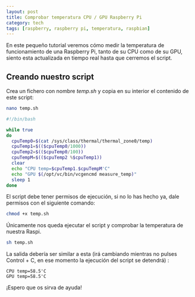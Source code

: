 ```yaml
---
layout: post
title: Comprobar temperatura CPU / GPU Raspberry Pi
category: tech
tags: [raspberry, raspberry pi, temperatura, raspbian]
---
```


En este pequeño tutorial veremos cómo medir la temperatura de funcionamiento de una Raspberry Pi, tanto de su CPU como de su GPU, siento esta actualizada en tiempo real hasta que cerremos el script.

## Creando nuestro script

Crea un fichero con nombre _temp.sh_ y copia en su interior el contenido de este script:

```bash
nano temp.sh

```

```bash
#!/bin/bash

while true
do
  cpuTemp0=$(cat /sys/class/thermal/thermal_zone0/temp)
  cpuTemp1=$(($cpuTemp0/1000))
  cpuTemp2=$(($cpuTemp0/100))
  cpuTempM=$(($cpuTemp2 %$cpuTemp1))
  clear
  echo "CPU temp=$cpuTemp1.$cpuTempM'C"
  echo "GPU $(/opt/vc/bin/vcgencmd measure_temp)"
  sleep 1
done
```

El script debe tener permisos de ejecución, si no lo has hecho ya, dale permisos con el siguiente comando:

```bash
chmod +x temp.sh
```

Únicamente nos queda ejecutar el script y comprobar la temperatura de nuestra Raspi.

```bash
sh temp.sh
```

La salida debería ser similar a esta (irá cambiando mientras no pulses Control + C, en ese momento la ejecución del script se detendrá) :

```
CPU temp=58.5'C
GPU temp=58.5'C
```

¡Espero que os sirva de ayuda!